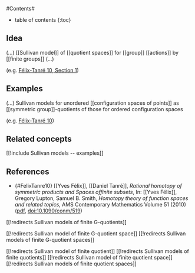 
#Contents#
* table of contents
{:toc}

## Idea

(...) [[Sullivan model]] of [[quotient spaces]] for [[group]] [[actions]] by [[finite groups]] (...)

(e.g. [Félix-Tanré 10, Section 1](#FelixTanre10))

## Examples

(...) Sullivan models for unordered [[configuration spaces of points]] as [[symmetric group]]-quotients of those for ordered configuration spaces

(e.g. [Félix-Tanré 10](#FelixTanre10))

## Related concepts

[[!include Sullivan models -- examples]]

## References

* {#FelixTanre10} [[Yves Félix]], [[Daniel Tanré]], _Rational homotopy of symmetric products and Spaces offinite subsets_, In: [[Yves Félix]], Gregory Lupton, Samuel B. Smith, _Homotopy theory of function spaces and related topics_, AMS Contemporary Mathematics Volume 51 (2010) ([pdf](http://tanre.org/Pro/Articles_files/SpnFiniteDef.pdf), [doi:10.1090/conm/519](http://dx.doi.org/10.1090/conm/519))


[[!redirects Sullivan models of finite G-quotients]]

[[!redirects Sullivan model of finite G-quotient space]]
[[!redirects Sullivan models of finite G-quotient spaces]]

[[!redirects Sullivan model of finite quotient]]
[[!redirects Sullivan models of finite quotients]]
[[!redirects Sullivan model of finite quotient space]]
[[!redirects Sullivan models of finite quotient spaces]]

